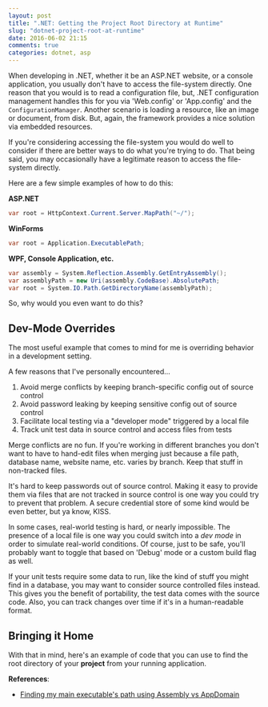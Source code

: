 ```yaml
---
layout: post
title: ".NET: Getting the Project Root Directory at Runtime"
slug: "dotnet-project-root-at-runtime"
date: 2016-06-02 21:15
comments: true
categories: dotnet, asp
---
```


When developing in .NET, whether it be an ASP.NET website, or a console
application, you usually don't have to access the file-system directly. One
reason that you would is to read a configuration file, but, .NET
configuration management handles this for you via 'Web.config' or 'App.config'
and the `ConfigurationManager`. Another scenario is loading a resource, like an
image or document, from disk. But, again, the framework provides a nice solution
via embedded resources.

If you're considering accessing the file-system you would do well to consider
if there are better ways to do what you're trying to do. That being said, you
may occasionally have a legitimate reason to access the file-system directly.

Here are a few simple examples of how to do this:

**ASP.NET**

```csharp
var root = HttpContext.Current.Server.MapPath("~/");
```

**WinForms**

```csharp
var root = Application.ExecutablePath;
```

**WPF, Console Application, etc.**

```csharp
var assembly = System.Reflection.Assembly.GetEntryAssembly();
var assemblyPath = new Uri(assembly.CodeBase).AbsolutePath;
var root = System.IO.Path.GetDirectoryName(assemblyPath);
```

So, why would you even want to do this?

## Dev-Mode Overrides

The most useful example that comes to mind for me is overriding behavior in a
development setting.

A few reasons that I've personally encountered...

1. Avoid merge conflicts by keeping branch-specific config out of source control
2. Avoid password leaking by keeping sensitive config out of source control
3. Facilitate local testing via a "developer mode" triggered by a local file
4. Track unit test data in source control and access files from tests

Merge conflicts are no fun. If you're working in different branches you don't
want to have to hand-edit files when merging just because a file path, database
name, website name, etc. varies by branch. Keep that stuff in non-tracked files.

It's hard to keep passwords out of source control. Making it easy to provide
them via files that are not tracked in source control is one way you could try
to prevent that problem. A secure credential store of some kind would be even
better, but ya know, KISS.

In some cases, real-world testing is hard, or nearly impossible. The presence
of a local file is one way you could switch into a *dev mode* in order to
simulate real-world conditions. Of course, just to be safe, you'll probably
want to toggle that based on 'Debug' mode or a custom build flag as well.

If your unit tests require some data to run, like the kind of stuff you might
find in a database, you may want to consider source controlled files instead.
This gives you the benefit of portability, the test data comes with the source
code. Also, you can track changes over time if it's in a human-readable format.

## Bringing it Home

With that in mind, here's an example of code that you can use to find the root
directory of your **project** from your running application.

<script src="https://gist.github.com/mattheyan/042bc4979140a406b1abcdfb6097573b.js"></script>

**References**:

* [Finding my main executable's path using Assembly vs AppDomain]( http://stackoverflow.com/questions/1642827/finding-my-main-executables-path-using-assembly-vs-appdomain)
